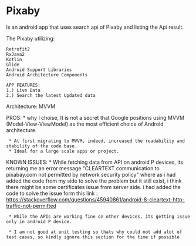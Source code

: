 # Pixaby


Is an android app that uses search api of Pixaby and listing the Api result.  

The Pixaby utilizing:

    Retrofit2
	RxJava2
	Kotlin
	Glide 
    Android Support Libraries
	Android Architecture Components 

    APP FEATURES: 
    1.) Live Data
    2.) Search the latest Updated data
    

Architecture: MVVM 

PROS:
     * why I choise, It is not a secret that Google positions using MVVM (Model-View-ViewModel) 
      as the most efficient choice of Android architecture.
      
     * At first migrating to MVVM, indeed, increased the readability and stability of the code base.
     * Ideal for a large scale apps or project. 
     
           
    
        
KNOWN ISSUES:
     * While fetching data from API on android P devices, its returning me an error message "CLEARTEXT communication to pixabay.com not permitted by network security policy" 
       where as i had added the code from my side to solve the problem but it still exist, i think there might be some certificates issue from server side. i had added the code to solve the issue form this link : https://stackoverflow.com/questions/45940861/android-8-cleartext-http-traffic-not-permitted 
      
	 * While the APIs are working fine on other devices, its getting issue only in android P device.
	 
	 * I am not good at unit testing so thats why could not add alot of test cases, so kindly ignore this section for the time if possible
	 
	 
	 